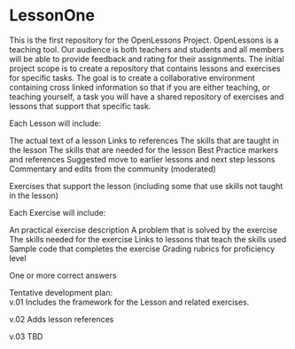 # LessonOne

This is the first repository for the OpenLessons Project.  OpenLessons 
is a teaching tool. Our audience is both teachers and students and all 
members will be able to provide feedback and rating for their assignments. 
The initial project scope is to create a repository that contains lessons 
and exercises for specific tasks. The goal is to create a collaborative
environment containing cross linked information so that if you 
are either teaching, or teaching yourself, a task you will have 
a shared repository of exercises and lessons that support that specific 
task.

Each Lesson will include:

  The actual text of a lesson
  Links to references
  The skills that are taught in the lesson
  The skills that are needed for the lesson
  Best Practice markers and references
  Suggested move to earlier lessons and next step lessons
  Commentary and edits from the community (moderated)
  
  Exercises that support the lesson (including some that use skills not taught in the lesson)
  
Each Exercise will include:

  An practical exercise description
  A problem that is solved by the exercise
  The skills needed for the exercise
  Links to lessons that teach the skills used
  Sample code that completes the exercise
  Grading rubrics for proficiency level
  
  One or more correct answers
  
Tentative development plan:  
v.01 Includes the framework for the Lesson and related exercises.

v.02 Adds lesson references 

v.03 TBD 


  
